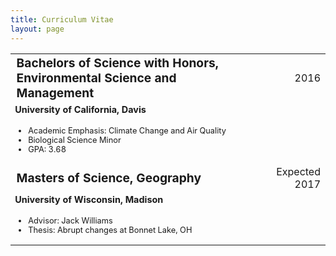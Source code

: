 ```yaml
---
title: Curriculum Vitae
layout: page
---
```

<table style="width:100%">
	<tr>
		<td style="font-size:120%;"><b> Bachelors of Science with Honors, Environmental Science and Management </b></td>
		<td align="right"> 2016 </td>
	</tr>
	<tr class="separator" />
	<tr style="font-size:90%;">
		<td><b> University of California, Davis </b></td>
	</tr>
	<tr style="font-size:80%;">
		<td>
			<ul>
				<li> Academic Emphasis: Climate Change and Air Quality </li>
				<li> Biological Science Minor </li>
				<li> GPA: 3.68 </li>
			</ul>
		</td>
	</tr>
	<tr class="separator" />
	<tr class="separator" />
		<tr>
			<td style="font-size:120%;"><b> Masters of Science, Geography </b></td>
			<td align="right"> Expected 2017 </td>
		</tr>
		<tr class="separator" />
		<tr style="font-size:90%;">
			<td><b> University of Wisconsin, Madison </b></td>
		</tr>
		<tr style="font-size:80%;">
			<td>
				<ul>
					<li> Advisor: Jack Williams </li>
					<li> Thesis: Abrupt changes at Bonnet Lake, OH </li>
				</ul>
			</td>
		</tr>
